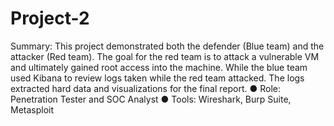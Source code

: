 # Project-2
Summary: This project demonstrated both the defender (Blue team) and the attacker (Red team). The goal for the red team is to attack a vulnerable VM and ultimately gained root access into the machine. While the blue team used Kibana to review logs taken while the red team attacked. The logs extracted hard data and visualizations for the final report. ● Role: Penetration Tester and SOC Analyst ● Tools: Wireshark, Burp Suite, Metasploit 
